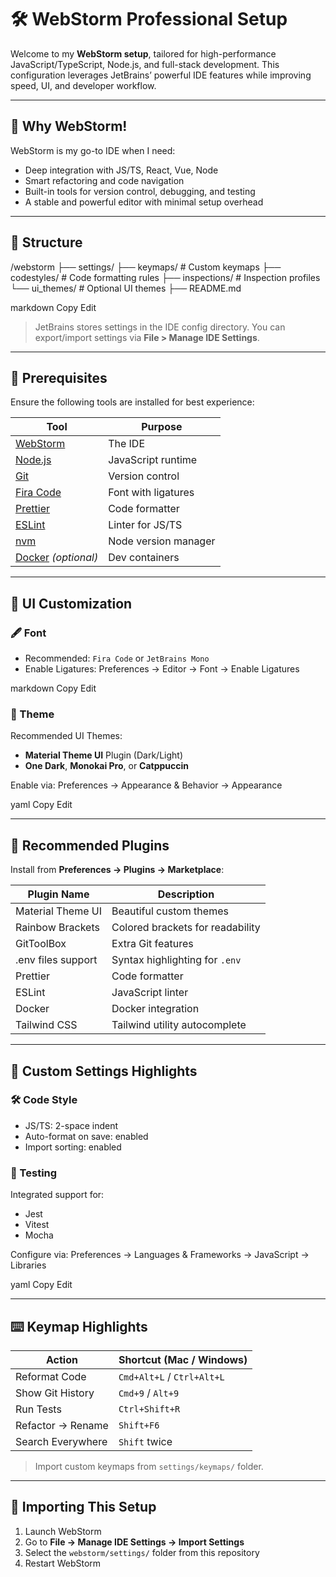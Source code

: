 # 🛠 WebStorm Professional Setup

Welcome to my **WebStorm setup**, tailored for high-performance JavaScript/TypeScript, Node.js, and full-stack development. This configuration leverages JetBrains’ powerful IDE features while improving speed, UI, and developer workflow.

---

## 🚀 Why WebStorm!

WebStorm is my go-to IDE when I need:

- Deep integration with JS/TS, React, Vue, Node
- Smart refactoring and code navigation
- Built-in tools for version control, debugging, and testing
- A stable and powerful editor with minimal setup overhead

---

## 📁 Structure

/webstorm
├── settings/
├── keymaps/ # Custom keymaps
├── codestyles/ # Code formatting rules
├── inspections/ # Inspection profiles
└── ui_themes/ # Optional UI themes
├── README.md

markdown
Copy
Edit

> JetBrains stores settings in the IDE config directory. You can export/import settings via **File > Manage IDE Settings**.

---

## 🔧 Prerequisites

Ensure the following tools are installed for best experience:

| Tool                | Purpose                              |
|---------------------|--------------------------------------|
| [WebStorm](https://www.jetbrains.com/webstorm/) | The IDE |
| [Node.js](https://nodejs.org/) | JavaScript runtime |
| [Git](https://git-scm.com/) | Version control |
| [Fira Code](https://github.com/tonsky/FiraCode) | Font with ligatures |
| [Prettier](https://prettier.io/) | Code formatter |
| [ESLint](https://eslint.org/) | Linter for JS/TS |
| [nvm](https://github.com/nvm-sh/nvm) | Node version manager |
| [Docker](https://www.docker.com/) *(optional)* | Dev containers |

---

## 🎨 UI Customization

### 🖋 Font

- Recommended: `Fira Code` or `JetBrains Mono`
- Enable Ligatures:
Preferences → Editor → Font → Enable Ligatures

markdown
Copy
Edit

### 🌈 Theme

Recommended UI Themes:
- **Material Theme UI** Plugin (Dark/Light)
- **One Dark**, **Monokai Pro**, or **Catppuccin**

Enable via:
Preferences → Appearance & Behavior → Appearance

yaml
Copy
Edit

---

## 🧩 Recommended Plugins

Install from **Preferences → Plugins → Marketplace**:

| Plugin Name             | Description                       |
|-------------------------|-----------------------------------|
| Material Theme UI       | Beautiful custom themes           |
| Rainbow Brackets        | Colored brackets for readability  |
| GitToolBox              | Extra Git features                |
| .env files support      | Syntax highlighting for `.env`    |
| Prettier                | Code formatter                    |
| ESLint                  | JavaScript linter                 |
| Docker                  | Docker integration                |
| Tailwind CSS            | Tailwind utility autocomplete     |

---

## 🧠 Custom Settings Highlights

### 🛠 Code Style
- JS/TS: 2-space indent
- Auto-format on save: enabled
- Import sorting: enabled

### 🧪 Testing

Integrated support for:
- Jest
- Vitest
- Mocha

Configure via:
Preferences → Languages & Frameworks → JavaScript → Libraries

yaml
Copy
Edit

---

## ⌨️ Keymap Highlights

| Action                     | Shortcut (Mac / Windows) |
|----------------------------|--------------------------|
| Reformat Code              | `Cmd+Alt+L` / `Ctrl+Alt+L` |
| Show Git History           | `Cmd+9` / `Alt+9`         |
| Run Tests                  | `Ctrl+Shift+R`            |
| Refactor → Rename          | `Shift+F6`                |
| Search Everywhere          | `Shift` twice             |

> Import custom keymaps from `settings/keymaps/` folder.

---

## 🧳 Importing This Setup

1. Launch WebStorm
2. Go to **File → Manage IDE Settings → Import Settings**
3. Select the `webstorm/settings/` folder from this repository
4. Restart WebStorm
